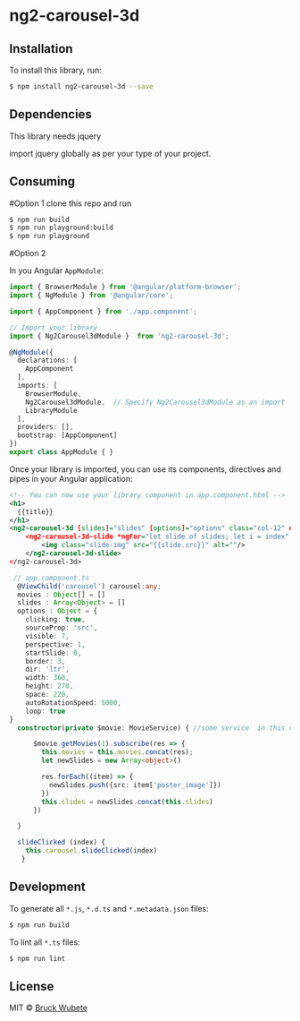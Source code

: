 # ng2-carousel-3d

## Installation

To install this library, run:

```bash
$ npm install ng2-carousel-3d --save
```

## Dependencies

This library needs jquery

import jquery globally as per your type of your project.

## Consuming

#Option 1
clone this repo and run

```bash
$ npm run build
$ npm run playground:build
$ npm run playground
```

#Option 2

In you Angular `AppModule`:

```typescript
import { BrowserModule } from '@angular/platform-browser';
import { NgModule } from '@angular/core';

import { AppComponent } from './app.component';

// Import your library
import { Ng2Carousel3dModule }  from 'ng2-carousel-3d';

@NgModule({
  declarations: [
    AppComponent
  ],
  imports: [
    BrowserModule,
    Ng2Carousel3dModule,  // Specify Ng2Carousel3dModule as an import
    LibraryModule
  ],
  providers: [],
  bootstrap: [AppComponent]
})
export class AppModule { }
```

Once your library is imported, you can use its components, directives and pipes in your Angular application:

```xml
<!-- You can now use your library component in app.component.html -->
<h1>
  {{title}}
</h1>
<ng2-carousel-3d [slides]="slides" [options]="options" class="col-12" #carousel>
    <ng2-carousel-3d-slide *ngFor="let slide of slides; let i = index" (click)="slideClicked(i)">
        <img class="slide-img" src="{{slide.src}}" alt=""/>
    </ng2-carousel-3d-slide>
</ng2-carousel-3d>
```

```typescript
 // app.component.ts
  @ViewChild('carousel') carousel:any;
  movies : Object[] = []
  slides : Array<Object> = []
  options : Object = {
    clicking: true,
    sourceProp: 'src',
    visible: 7,
    perspective: 1,
    startSlide: 0,
    border: 3,
    dir: 'ltr',
    width: 360,
    height: 270,
    space: 220,
    autoRotationSpeed: 5000,
    loop: true
}
  constructor(private $movie: MovieService) { //some service  in this case Movie

      $movie.getMovies(1).subscribe(res => {
        this.movies = this.movies.concat(res);
        let newSlides = new Array<object>()

        res.forEach((item) => {
          newSlides.push({src: item['poster_image']})
        })
        this.slides = newSlides.concat(this.slides)
      })

  }

  slideClicked (index) {
    this.carousel.slideClicked(index)
   }
```

## Development

To generate all `*.js`, `*.d.ts` and `*.metadata.json` files:

```bash
$ npm run build
```

To lint all `*.ts` files:

```bash
$ npm run lint
```

## License

MIT © [Bruck Wubete](mailto:bruckwendwessenwubet@cmail.carleton.ca)

